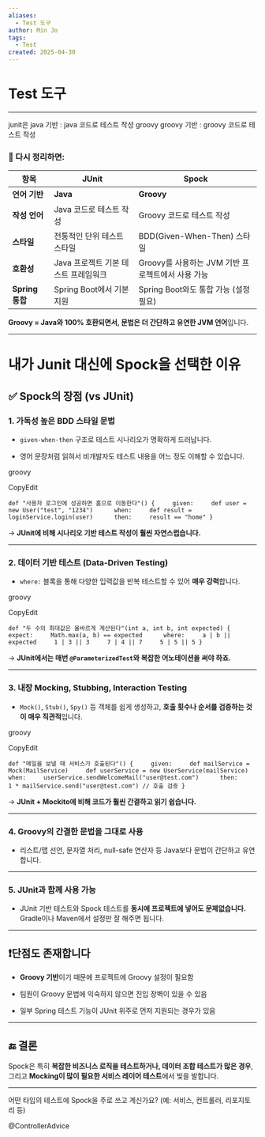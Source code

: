 ```yaml
---
aliases:
  - Test 도구
author: Min Jo
tags:
  - Test
created: 2025-04-30
---
```

# Test 도구 
---
junit은 java 기반  : java 코드로 테스트 작성
groovy groovy 기반 : groovy 코드로 테스트 작성

### 🔹 다시 정리하면:

|항목|JUnit|Spock|
|---|---|---|
|**언어 기반**|**Java**|**Groovy**|
|**작성 언어**|Java 코드로 테스트 작성|Groovy 코드로 테스트 작성|
|**스타일**|전통적인 단위 테스트 스타일|BDD(Given-When-Then) 스타일|
|**호환성**|Java 프로젝트 기본 테스트 프레임워크|Groovy를 사용하는 JVM 기반 프로젝트에서 사용 가능|
|**Spring 통합**|Spring Boot에서 기본 지원|Spring Boot와도 통합 가능 (설정 필요)|

**Groovy = Java와 100% 호환되면서, 문법은 더 간단하고 유연한 JVM 언어**입니다.

---


# 내가 Junit 대신에 Spock을 선택한 이유 

## ✅ Spock의 장점 (vs JUnit)

### 1. **가독성 높은 BDD 스타일 문법**

- `given-when-then` 구조로 테스트 시나리오가 명확하게 드러납니다.
    
- 영어 문장처럼 읽혀서 비개발자도 테스트 내용을 어느 정도 이해할 수 있습니다.
    

groovy

CopyEdit

`def "사용자 로그인에 성공하면 홈으로 이동한다"() {     given:     def user = new User("test", "1234")      when:     def result = loginService.login(user)      then:     result == "home" }`

→ **JUnit에 비해 시나리오 기반 테스트 작성이 훨씬 자연스럽습니다.**

---

### 2. **데이터 기반 테스트 (Data-Driven Testing)**

- `where:` 블록을 통해 다양한 입력값을 반복 테스트할 수 있어 **매우 강력**합니다.
    

groovy

CopyEdit

`def "두 수의 최대값은 올바르게 계산된다"(int a, int b, int expected) {     expect:     Math.max(a, b) == expected      where:     a | b || expected     1 | 3 || 3     7 | 4 || 7     5 | 5 || 5 }`

→ **JUnit에서는 매번 `@ParameterizedTest`와 복잡한 어노테이션을 써야 하죠.**

---

### 3. **내장 Mocking, Stubbing, Interaction Testing**

- `Mock()`, `Stub()`, `Spy()` 등 객체를 쉽게 생성하고, **호출 횟수나 순서를 검증하는 것이 매우 직관적**입니다.
    

groovy

CopyEdit

`def "메일을 보낼 때 서비스가 호출된다"() {     given:     def mailService = Mock(MailService)     def userService = new UserService(mailService)      when:     userService.sendWelcomeMail("user@test.com")      then:     1 * mailService.send("user@test.com") // 호출 검증 }`

→ **JUnit + Mockito에 비해 코드가 훨씬 간결하고 읽기 쉽습니다.**

---

### 4. **Groovy의 간결한 문법을 그대로 사용**

- 리스트/맵 선언, 문자열 처리, null-safe 연산자 등 Java보다 문법이 간단하고 유연합니다.
    

---

### 5. **JUnit과 함께 사용 가능**

- JUnit 기반 테스트와 Spock 테스트를 **동시에 프로젝트에 넣어도 문제없습니다.** Gradle이나 Maven에서 설정만 잘 해주면 됩니다.
    

---

## ❗️단점도 존재합니다

- **Groovy 기반**이기 때문에 프로젝트에 Groovy 설정이 필요함
    
- 팀원이 Groovy 문법에 익숙하지 않으면 진입 장벽이 있을 수 있음
    
- 일부 Spring 테스트 기능이 JUnit 위주로 먼저 지원되는 경우가 있음
    

---

## 🔚 결론

Spock은 특히 **복잡한 비즈니스 로직을 테스트하거나, 데이터 조합 테스트가 많은 경우**, 그리고 **Mocking이 많이 필요한 서비스 레이어 테스트**에서 빛을 발합니다.

---

어떤 타입의 테스트에 Spock을 주로 쓰고 계신가요? (예: 서비스, 컨트롤러, 리포지토리 등)

@ControllerAdvice